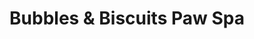 ---
title: "Bubbles & Biscuits Paw Spa"
url: /astoria/bubbles-and-biscuits-paw-spa/
shop: pet grooming
---